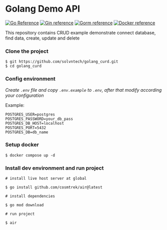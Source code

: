 # Golang Demo API

[![Go Reference](https://pkg.go.dev/badge/golang.org/x/example.svg)](https://go.dev/)
[![Gin reference](https://img.shields.io/badge/Gin-dependency-blue?logo=github&logoColor=white)](https://github.com/gin-gonic/gin)
[![Gorm reference](https://img.shields.io/badge/Gorm-dependency-blue?logo=github&logoColor=white)](https://github.com/go-gorm/gorm)
[![Docker reference](https://img.shields.io/badge/Docker-tool-102C66?logo=docker&logoColor=white)](https://www.docker.com/)

This repository contains CRUD example
demonstrate connect database, find data, create, update and delete

### Clone the project

```
$ git https://github.com/solvntech/golang_curd.git
$ cd golang_curd
```

### Config environment

_Create `.env` file and copy `.env.example` to `.env`, after that modify according your configuration_

Example:

```.dotenv
POSTGRES_USER=postgres
POSTGRES_PASSWORD=your_db_pass
POSTGRES_DB_HOST=localhost
POSTGRES_PORT=5432
POSTGRES_DB=db_name
```

### Setup docker

```
$ docker compose up -d
```

### Install dev environment and run project

```
# install live host server at global

$ go install github.com/cosmtrek/air@latest

# install dependencies

$ go mod download

# run project

$ air
```

